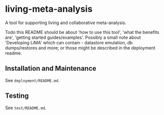 # living-meta-analysis
A tool for supporting living and collaborative meta-analysis.

Todo this README should be about 'how to use this tool', 'what the benefits are', 'getting started guides/examples'. Possibly a small note about 'Developing LiMA' which can contain - datastore emulation, db dumps/restores and more; or those might be described in the deployment readme.

## Installation and Maintenance

See `deployment/README.md`.

## Testing

See `test/README.md`.
